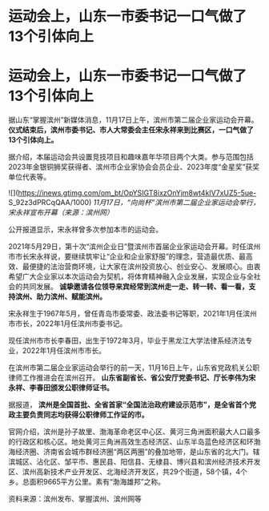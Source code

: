 # 运动会上，山东一市委书记一口气做了13个引体向上

# 运动会上，山东一市委书记一口气做了13个引体向上

据山东“掌握滨州”新媒体消息，11月17日上午，滨州市第二届企业家运动会开幕。
**仪式结束后，滨州市委书记、市人大常委会主任宋永祥来到比赛区，一口气做了13个引体向上。**

据介绍，本届运动会共设置竞技项目和趣味嘉年华项目两个大类。参与范围包括2023年金银铜狮奖获得者、滨州市企业家协会会员企业、2023年度“金星奖”获奖单位代表等。

![](https://inews.gtimg.com/om_bt/OpYSIGT8ixzOnYjm8wt4kIV7xUZ5-5ue-
S_92z3dPRCqQAA/1000) _11月17日，“向尚杯”滨州市第二届企业家运动会举行，宋永祥宣布开幕（来源：滨州网）_

公开报道显示，宋永祥曾多次参加本市的运动会。

2021年5月29日，第十次“滨州企业日”暨滨州市首届企业家运动会开幕。时任滨州市市长宋永祥说，要继续筑牢让“企业和企业家舒服”的理念，营造最优质、最高效、最便捷的法治营商环境，让大家在滨州投资放心、创业安心、发展顺心。由衷希望广大企业家以本次运动会为契机，将体育精神融入企业发展，实现企业与全社会的共同发展。
**诚挚邀请各位领导来宾经常到滨州走一走、转一转、看一看，支持滨州、助力滨州、赋能滨州。**

宋永祥生于1967年5月，曾任青岛市委常委、政法委书记等职，2021年1月任滨州市市长，2022年1月任滨州市委书记。

现任滨州市市长李春田，出生于1972年3月，毕业于黑龙江大学法律系经济法专业，2022年1月任滨州市市长。

在滨州市第二届企业家运动会举行的前一天，11月16日上午，山东省党政机关公职律师工作推进会在滨州召开。
**山东省副省长、省公安厅党委书记、厅长李伟为宋永祥、李春田颁发公职律师证书。**

据报道， **滨州是全国首批、全省首家“全国法治政府建设示范市”，是全省首个党政主要负责同志均获得公职律师工作证的市。**

官网介绍，滨州是孙子故里、渤海革命老区中心区、黄河三角洲面积最大人口最多的行政区和核心区。地处黄河三角洲高效生态经济区、山东半岛蓝色经济区和环渤海经济圈、济南省会城市群经济圈“两区两圈”的叠加地带，是山东省的北大门。辖滨城区、沾化区、邹平市、惠民县、阳信县、无棣县、博兴县和滨州经济技术开发区、滨州高新技术产业开发区、北海经济开发区，共29个街道，58个镇，4个乡。总面积9665平方公里。素有“渤海雄邦”之称。

资料来源：滨州发布、掌握滨州、滨州网等

